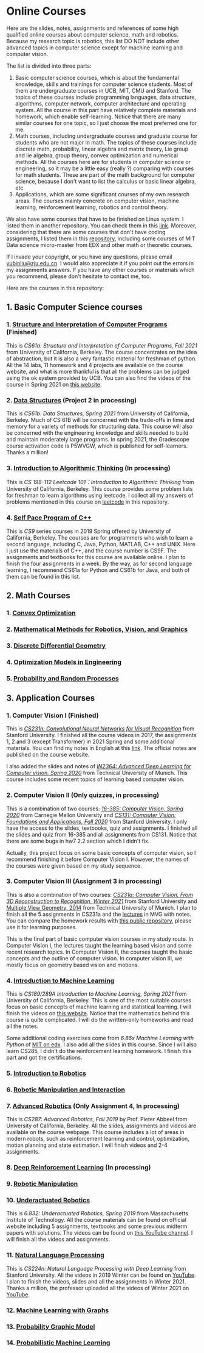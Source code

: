# Online Courses

Here are the slides, notes, assignments and references of some high qualified online courses about computer science, math and robotics.
Because my research topic is robotics, this list DO NOT include other advanced topics in computer science except for machine learning and computer vision.

The list is divided into three parts: 
1. Basic computer science courses, which is about the fundamental knowledge, skills and trainings for computer science students. Most of them are undergraduate courses in UCB, MIT, CMU and Stanford. The topics of these courses include programming languages, data structure, algorithms, computer network, computer architecture and operating system. All the course in this part have relatively complete materials and homework, which enable self-learning. Notice that there are many similar courses for one topic, so I just choose the most preferred one for me.
2. Math courses, including undergraduate courses and graduate course for students who are not major in math. The topics of these courses include discrete math, probability, linear algebra and matrix theory, Lie group and lie algebra, group theory, convex optimization and numerical methods. All the courses here are for students in computer science or engineering, so it may be a little easy (really ?) comparing with courses for math students. These are part of the math background for computer science, because I don't want to list the calculus or basic linear algebra, etc.
3. Applications, which are some significant courses of my own research areas. The courses mainly concrete on computer vision, machine learning, reinforcement learning, robotics and control theory.

We also have some courses that have to be finished on Linux system. I listed them in another repository. You can check them in this [link](https://github.com/Nephritebin/Online-Course-using-Linux). Moreover, considering that there are some courses that don't have coding assignments, I listed them in this [repository](https://github.com/Nephritebin/Online-Course-without-Coding), including some courses of MIT Data science micro-master from EDX and other math or theoretic courses. 

If I invade your copyright, or you have any questions, please email [yubinliu@zju.edu.cn](mailto:yubinliu@zju.edu.cn). I would also appreciate it if you point out the errors in my assignments answers. If you have any other courses or materials which you recommend, please don't hesitate to contact me, too.

Here are the courses in this repository:

## 1. Basic Computer Science courses

### 1. [Structure and Interpretation of Computer Programs](https://cs61a.org/) (Finished)
This is *CS61a: Structure and Interpretation of Computer Programs, Fall 2021* from University of California, Berkeley. The course concentrates on the idea of abstraction, but it is also a very fantastic material for freshman of python. All the 14 labs, 11 homework and 4 projects are available on the course website, and what is more thankful is that all the problems can be judged using the ok system provided by UCB. You can also find the videos of the course in Spring 2021 on [this website](https://www.bilibili.com/video/BV1mq4y1f7te).

### 2. [Data Structures](https://sp21.datastructur.es/) (Project 2 in processing)
This is *CS61b: Data Structures, Spring 2021* from University of California, Berkeley. 
Much of CS 61B will be concerned with the trade-offs in time and memory for a variety of methods for structuring data. This course will also be concerned with the engineering knowledge and skills needed to build and maintain moderately large programs.
In spring 2021, the Gradescope course activation code is P5WVGW, which is published for self-learners. Thanks a million!

### 3. [Introduction to Algorithmic Thinking](https://algorithmicthinking.github.io/#/) (In processing)
This is *CS 198-112 Leetcode 101：Introduction to Algorithmic Thinking* from University of California, Berkeley. This course provides some problem lists for freshman to learn algorithms using leetcode. I collect all my answers of problems mentioned in this course on [leetcode](https://leetcode.com/) in this repository. 

### 4. [Self Pace Program of C++](https://selfpaced.bitbucket.io/#/cpp/calendar)
This is *CS9* series courses in 2019 Spring offered by University of California, Berkeley.  The courses are for programmers who wish to learn a second language, including C, Java, Python, MATLAB, C++ and UNIX. Here I just use the materials of C++, and the course number is CS9F. The assignments and textbooks for this course are available online. I plan to finish the four assignments in a week. By the way, as for second language learning, I recommend CS61a for Python and CS61b for Java, and both of them can be found in this list. 


## 2. Math Courses

### 1. [Convex Optimization](https://www.stat.cmu.edu/~ryantibs/convexopt/)

### 2. [Mathematical Methods for Robotics, Vision, and Graphics](http://graphics.stanford.edu/courses/cs205a/index.html)

### 3. [Discrete Differential Geometry](https://brickisland.net/DDGSpring2021/)

### 4. [Optimization Models in Engineering](https://eecs127.github.io/)

### 5. [Probability and Random Processes](https://inst.eecs.berkeley.edu/~ee126/fa22/index.html)

## 3. Application Courses

### 1. Computer Vision I (Finished)
This is [*CS231n: Convolutional Neural Networks for Visual Recognition*](http://cs231n.stanford.edu/) from Stanford University. I finished all the course videos in 2017, the assignments 1, 2 and 3 (except Transformer) in 2021 Spring and some additional materials. You can find my notes in English at this [link](https://zhuanlan.zhihu.com/p/381357994). The official notes are published on the course website.

I also added the slides and notes of [*IN2364: Advanced Deep Learning for Computer vision, Spring 2020*](https://dvl.in.tum.de/teaching/adl4cv-ss20/) from Technical University of Munich. This course includes some recent topics of learning based computer vision.

### 2. Computer Vision II (Only quizzes, in processing)
This is a combination of two courses: [*16-385: Computer Vision, Spring 2020*](http://www.cs.cmu.edu/~16385/) from Carnegie Mellon University and [*CS131: Computer Vision: Foundations and Applications, Fall 2020*](http://vision.stanford.edu/teaching/cs131_fall2021/index.html) from Stanford University. I only have the access to the slides, textbooks, quiz and assignments. I finished all the slides and quiz from 16-385 and all assignments from CS131. Notice that there are some bugs in hw7 2.2 section which I didn't fix.

Actually, this project focus on some basic concepts of computer vision, so I recommend finishing it before Computer Vision I. However, the names of the courses were given based on my study sequence. 

### 3. Computer Vision III (Assignment 3 in processing)
This is also a combination of two courses: [*CS231a: Computer Vision, From 3D Reconstruction to Recognition, Winter 2021*](https://web.stanford.edu/class/cs231a/syllabus.html) from Stanford University and [Multiple View Geometry, 2014](https://vision.in.tum.de/teaching/online/mvg) from Technical University of Munich. I plan to finish all the 5 assignments in CS231a and the [lectures](http://www.youtube.com/playlist?list=PLTBdjV_4f-EJn6udZ34tht9EVIW7lbeo4) in MVG with notes. You can compare the homework results with [this public repository](https://github.com/chizhang529/cs231a), please use it for learning purposes.

This is the final part of basic computer vision courses in my study route. In Computer Vision I, the lectures taught the learning based vision and some recent research topics. In Computer Vision II, the courses taught the basic concepts and the outline of computer vision. In computer vision III, we mostly focus on geometry based vision and motions.

### 4. [Introduction to Machine Learning](https://people.eecs.berkeley.edu/~jrs/189/)
This is *CS189/289A Introduction to Machine Learning, Spring 2021* from University of California, Berkeley. This is one of the most suitable courses focus on basic concepts of machine learning and statistical learning. I will finish the videos on [this website](https://www.bilibili.com/video/BV1KA41157yn). Notice that the mathematics behind this course is quite complicated. I will do the written-only homeworks and read all the notes.

Some additional coding exercises come from *6.86x Machine Learning with Python* of [MIT on edx](https://learning.edx.org/course/course-v1:MITx+6.86x+2T2022/home). I also add all the slides in this course. Since I will also learn CS285, I didn't do the reinforcement learning homework. I finish this part and got the certifications.

### 5. [Introduction to Robotics](https://ucb-ee106.github.io/eecs106a-fa22/)
### 6. [Robotic Manipulation and Interaction](https://pages.github.berkeley.edu/EECS-106/sp22-site/)

### 7. [Advanced Robotics](https://people.eecs.berkeley.edu/~pabbeel/cs287-fa19/) (Only Assignment 4, In processing)
This is *CS287: Advanced Robotics, Fall 2019* by Prof. Pieter Abbeel from University of California, Berkeley. All the slides, assignments and videos are available on the course webpage. This course includes a lot of areas in modern robots, such as reinforcement learning and control, optimization, motion planning and state estimation. I will finish videos and 2-4 assignments.

### 8. [Deep Reinforcement Learning](http://rail.eecs.berkeley.edu/deeprlcourse/) (In processing)

### 9. [Robotic Manipulation](https://manipulation.csail.mit.edu/Fall2021/)

### 10. [Underactuated Robotics](http://underactuated.csail.mit.edu/Spring2022/)
This is *6.832: Underactuated Robotics, Spring 2019* from Massachusetts Institute of Technology. All the course materials can be found on official website including 5 assignments, textbooks and some previous midterm papers with solutions. The videos can be found on [this YouTube channel](https://www.youtube.com/channel/UChfUOAhz7ynELF-s_1LPpWg). I will finish all the videos and assignments.

### 11. [Natural Language Processing](https://web.stanford.edu/class/cs224n/)
This is *CS224n: Natural Language Processing with Deep Learning* from Stanford University. All the videos in 2019 Winter can be found on [YouTube](https://www.youtube.com/playlist?list=PLoROMvodv4rOhcuXMZkNm7j3fVwBBY42z). I plan to finish the videos, slides and all the assignments in Winter 2021. Thanks a million, the professor uploaded all the videos of Winter 2021 on [YouTube](https://www.youtube.com/watch?v=rmVRLeJRkl4&list=PLoROMvodv4rOSH4v6133s9LFPRHjEmbmJ).

### 12. [Machine Learning with Graphs](http://web.stanford.edu/class/cs224w/)
### 13. [Probability Graphic Model](http://www.cs.cmu.edu/~epxing/Class/10708-/)
### 14. [Probabilistic Machine Learning](https://uni-tuebingen.de/de/180804)
